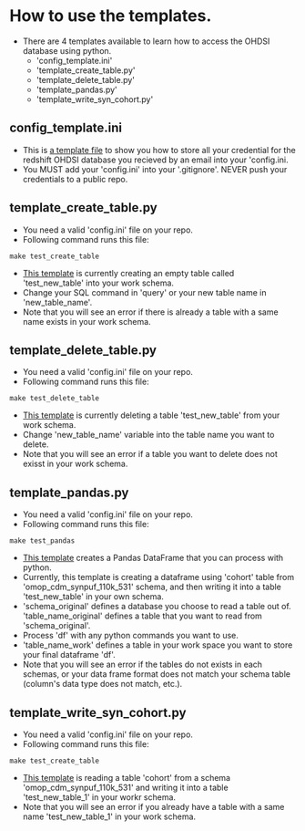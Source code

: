 # How to use the templates.
* There are 4 templates available to learn how to access the OHDSI database using python.
  * 'config_template.ini'
  * 'template_create_table.py'
  * 'template_delete_table.py'
  * 'template_pandas.py'
  * 'template_write_syn_cohort.py'

## config_template.ini
* This is [a template file](~/src/config_template.ini) to show you how to store all your credential for the redshift OHDSI database you recieved by an email into your 'config.ini.
* You MUST add your 'config.ini' into your '.gitignore'. NEVER push your credentials to a public repo.

## template_create_table.py
* You need a valid 'config.ini' file on your repo.
* Following command runs this file:
```
make test_create_table
```
* [This template](~/src/template_create_table.py) is currently creating an empty table called 'test_new_table' into your work schema.
* Change your SQL command in 'query' or your new table name in 'new_table_name'.
* Note that you will see an error if there is already a table with a same name exists in your work schema.

## template_delete_table.py
* You need a valid 'config.ini' file on your repo.
* Following command runs this file:
```
make test_delete_table
```
* [This template](~/src/template_delete_table.py) is currently deleting a table 'test_new_table' from your work schema.
* Change 'new_table_name' variable into the table name you want to delete.
* Note that you will see an error if a table you want to delete does not exisst in your work schema.

## template_pandas.py
* You need a valid 'config.ini' file on your repo.
* Following command runs this file:
```
make test_pandas
```
* [This template](~/src/template_pandas.py) creates a Pandas DataFrame that you can process with python.
* Currently, this template is creating a dataframe using 'cohort' table from 'omop_cdm_synpuf_110k_531' schema, and then writing it into a table 'test_new_table' in your own schema.
* 'schema_original' defines a database you choose to read a table out of. 'table_name_original' defines a table that you want to read from 'schema_original'.
* Process 'df' with any python commands you want to use.
* 'table_name_work' defines a table in your work space you want to store your final dataframe 'df'.
* Note that you will see an error if the tables do not exists in each schemas, or your data frame format does not match your schema table (column's data type does not match, etc.).
## template_write_syn_cohort.py
* You need a valid 'config.ini' file on your repo.
* Following command runs this file:
```
make test_create_table
```
* [This template](~/src/template_write_syn_cohort.py) is reading a table 'cohort' from a schema 'omop_cdm_synpuf_110k_531' and writing it into a table 'test_new_table_1' in your workr schema.
* Note that you will see an error if you already have a table with a same name 'test_new_table_1' in your work schema.